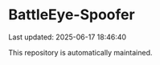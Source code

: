 # BattleEye-Spoofer

Last updated: 2025-06-17 18:46:40

This repository is automatically maintained.
